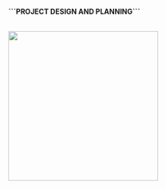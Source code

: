 <p><b>```PROJECT DESIGN AND PLANNING```</b></p>
<br>
<img align="center" width="300" height="300" src="https://media.tenor.com/rmNGGmy9nKgAAAAd/project-app.gif" />

